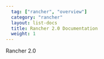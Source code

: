 ```yaml
---
  tag: ["rancher", "overview"]
  category: "rancher"
  layout: list-docs
  title: Rancher 2.0 Documentation
  weight: 1
---
```


Rancher 2.0
